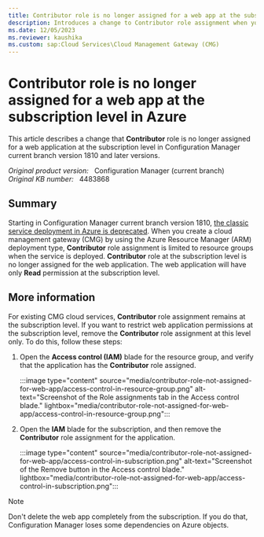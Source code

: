 ```yaml
---
title: Contributor role is no longer assigned for a web app at the subscription level
description: Introduces a change to Contributor role assignment when you create CMG with ARM deployment in Configuration Manager current branch version 1810 and later versions.
ms.date: 12/05/2023
ms.reviewer: kaushika
ms.custom: sap:Cloud Services\Cloud Management Gateway (CMG)
---
```

# Contributor role is no longer assigned for a web app at the subscription level in Azure

This article describes a change that **Contributor** role is no longer assigned for a web application at the subscription level in Configuration Manager current branch version 1810 and later versions.

_Original product version:_ &nbsp; Configuration Manager (current branch)  
_Original KB number:_ &nbsp; 4483868

## Summary

Starting in Configuration Manager current branch version 1810, [the classic service deployment in Azure is deprecated](/mem/configmgr/core/plan-design/changes/deprecated/removed-and-deprecated-cmfeatures). When you create a cloud management gateway (CMG) by using the Azure Resource Manager (ARM) deployment type, **Contributor** role assignment is limited to resource groups when the service is deployed. **Contributor** role at the subscription level is no longer assigned for the web application. The web application will have only **Read** permission at the subscription level.

## More information

For existing CMG cloud services, **Contributor** role assignment remains at the subscription level. If you want to restrict web application permissions at the subscription level, remove the **Contributor** role assignment at this level only. To do this, follow these steps:

1. Open the **Access control (IAM)** blade for the resource group, and verify that the application has the **Contributor** role assigned.

    :::image type="content" source="media/contributor-role-not-assigned-for-web-app/access-control-in-resource-group.png" alt-text="Screenshot of the Role assignments tab in the Access control blade." lightbox="media/contributor-role-not-assigned-for-web-app/access-control-in-resource-group.png":::

2. Open the **IAM** blade for the subscription, and then remove the **Contributor** role assignment for the application.

    :::image type="content" source="media/contributor-role-not-assigned-for-web-app/access-control-in-subscription.png" alt-text="Screenshot of the Remove button in the Access control blade." lightbox="media/contributor-role-not-assigned-for-web-app/access-control-in-subscription.png":::

> [!NOTE]
> Don't delete the web app completely from the subscription. If you do that, Configuration Manager loses some dependencies on Azure objects.
